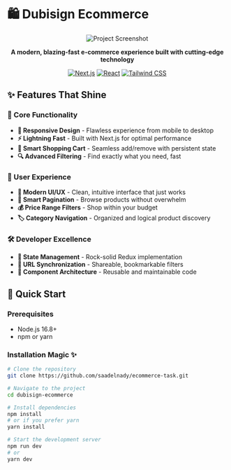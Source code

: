 # 🛍️ Dubisign Ecommerce

<div align="center">

![Project Screenshot](https://drive.google.com/uc?export=view&id=1sN2xUiqudujbXnVlff6eMjkId1tEpaov)

**A modern, blazing-fast e-commerce experience built with cutting-edge technology**

[![Next.js](https://img.shields.io/badge/Next.js-13-black?style=for-the-badge&logo=next.js)](https://nextjs.org/)
[![React](https://img.shields.io/badge/React-18-61DAFB?style=for-the-badge&logo=react)](https://reactjs.org/)
[![Tailwind CSS](https://img.shields.io/badge/Tailwind-CSS-38B2AC?style=for-the-badge&logo=tailwind-css)](https://tailwindcss.com/)

</div>

## ✨ Features That Shine

### 🎯 Core Functionality

- **📱 Responsive Design** - Flawless experience from mobile to desktop
- **⚡ Lightning Fast** - Built with Next.js for optimal performance
- **🛒 Smart Shopping Cart** - Seamless add/remove with persistent state
- **🔍 Advanced Filtering** - Find exactly what you need, fast

### 🎨 User Experience

- **🌈 Modern UI/UX** - Clean, intuitive interface that just works
- **📖 Smart Pagination** - Browse products without overwhelm
- **💰 Price Range Filters** - Shop within your budget
- **🏷️ Category Navigation** - Organized and logical product discovery

### 🛠️ Developer Excellence

- **🎯 State Management** - Rock-solid Redux implementation
- **🔗 URL Synchronization** - Shareable, bookmarkable filters
- **🎪 Component Architecture** - Reusable and maintainable code

## 🚀 Quick Start

### Prerequisites

- Node.js 16.8+
- npm or yarn

### Installation Magic ✨

```bash
# Clone the repository
git clone https://github.com/saadelnady/ecommerce-task.git

# Navigate to the project
cd dubisign-ecommerce

# Install dependencies
npm install
# or if you prefer yarn
yarn install

# Start the development server
npm run dev
# or
yarn dev
```
